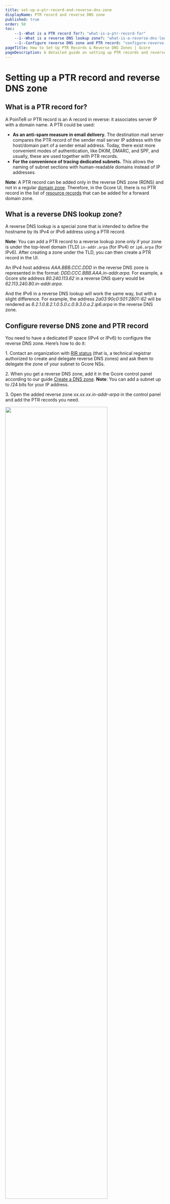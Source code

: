 ```yaml
---
title: set-up-a-ptr-record-and-reverse-dns-zone
displayName: PTR record and reverse DNS zone
published: true
order: 50
toc:
    --1--What is a PTR record for?: "what-is-a-ptr-record-for"
    --1--What is a reverse DNS lookup zone?: "what-is-a-reverse-dns-lookup-zone"
    --1--Configure reverse DNS zone and PTR record: "configure-reverse-dns-zone-and-ptr-record"
pageTitle: How to Set Up PTR Records & Reverse DNS Zones | Gcore
pageDescription: A detailed guide on setting up PTR records and reverse DNS zones to prevent your emails from being marked as spam.
---
```

# Setting up a PTR record and reverse DNS zone

## What is a PTR record for?

A PoinTeR or PTR record is an A record in reverse: it associates server IP with a  domain name. A PTR could be used:

- **As an anti-spam measure in email delivery.** The destination mail server compares the PTR record of the sender mail server IP address with the host/domain part of a sender email address. Today, there exist more convenient modes of authentication, like DKIM, DMARC, and SPF, and usually, these are used together with PTR records.
- **For the convenience of tracing dedicated subnets.** This allows the naming of subnet sections with human-readable domains instead of IP addresses.

**Note**: A PTR record can be added only in the reverse DNS zone (RDNS) and not in a regular <a href="https://gcore.com/learning/what-is-dns-zone/" target="_blank">domain zone</a>. Therefore, in the Gcore UI, there is no PTR record in the list of <a href="https://gcore.com/docs/dns/dns-records/supported-dns-record-types" target="_blank">resource records</a> that can be added for a forward domain zone.

## What is a reverse DNS lookup zone?

A reverse DNS lookup is a special zone that is intended to define the hostname by its IPv4 or IPv6 address using a PTR record.

**Note**: You can add a PTR record to a reverse lookup zone only if your zone is under the top-level domain (TLD) `in-addr.arpa` (for IPv4) or `ip6.arpa` (for IPv6). After creating a zone under the TLD, you can then create a PTR record in the UI.

An IPv4 host address *AAA.BBB.CCC.DDD* in the reverse DNS zone is represented in the format: *DDD.CCC.BBB.AAA.in-addr.arpa*. For example, a Gcore site address *80.240.113.62* in a reverse DNS query would be *62.113.240.80.in-addr.arpa*.

And the IPv6 in a reverse DNS lookup will work the same way, but with a slight difference. For example, the address *2a03:90c0:501:2801::62* will be rendered as *6.2.1.0.8.2.1.0.5.0.c.0.9.3.0.a.2.ip6.arpa* in the reverse DNS zone.

## Configure reverse DNS zone and PTR record

You need to have a dedicated IP space (IPv4 or IPv6) to configure the reverse DNS zone. Here’s how to do it:

1\. Contact an organization with <a href="https://www.nro.net/about/rirs/" target="_blank">RIR status</a> (that is, a technical registrar authorized to create and delegate reverse DNS zones) and ask them to delegate the zone of your subnet to Gcore NSs.

2\. When you get a reverse DNS zone, add it in the Gcore control panel according to our guide <a href="https://gcore.com/docs/dns/manage-a-dns-zone#create-a-dns-zone" target="_blank">Create a DNS zone</a>.
**Note**: You can add a subnet up to /24 bits for your IP address.

3\. Open the added reverse zone *xx.xx.xx.in-addr-arpa* in the control panel and add the PTR records you need.

<img src="https://assets.gcore.pro/docs/dns/dns-records/set-up-a-ptr-record-and-reverse-dns-zone/add-ptr-record-10.png" alt="" width="80%">

4\. Specify Gcore’s name servers *ns1.gcorelabs.net* and *ns2.gcdn.services* for the subnet *xx.xx.xx/24* and wait up to 24 hours for DNS cache updating.

<img src="https://assets.gcore.pro/docs/dns/dns-records/set-up-a-ptr-record-and-reverse-dns-zone/added-record-20.png" alt="" width="80%">

That’s it! The PTR record is now added and will prevent your mail from ending up as spam.